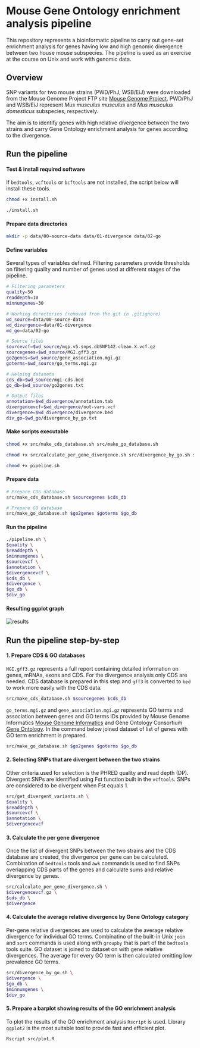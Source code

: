 # Mouse Gene Ontology enrichment analysis pipeline

This repository represents a bioinformatic pipeline to carry out gene-set enrichment analysis for genes having low and high genomic divergence between two house mouse subspecies. The pipeline is used as an exercise at the course on Unix and work with genomic data.

## Overview

SNP variants for two mouse strains (PWD/PhJ, WSB/EiJ) were downloaded from the Mouse Genome Project FTP site [Mouse Genome Project](https://www.sanger.ac.uk/data/mouse-genomes-project/). PWD/PhJ and WSB/EiJ represent *Mus musculus musculus* and *Mus musculus domesticus* subspecies, respectively.

The aim is to identify genes with high relative divergence between the two strains and carry Gene Ontology enrichment analysis for genes according to the divergence.

## Run the pipeline

#### Test & install required software

If `bedtools`, `vcftools` or `bcftools` are not installed, the script below will install these tools.

```bash
chmod +x install.sh

./install.sh
```

#### Prepare data directories

```bash
mkdir -p data/00-source-data data/01-divergence data/02-go
```

#### Define variables

Several types of variables defined. Filtering parameters provide thresholds on filtering quality and number of genes used at different stages of the pipeline.

```bash
# Filtering parameters
quality=50
readdepth=10
minnumgenes=30

# Working directories (removed from the git in .gitignore)
wd_source=data/00-source-data
wd_divergence=data/01-divergence
wd_go=data/02-go

# Source files
sourcevcf=$wd_source/mgp.v5.snps.dbSNP142.clean.X.vcf.gz
sourcegenes=$wd_source/MGI.gff3.gz
go2genes=$wd_source/gene_association.mgi.gz
goterms=$wd_source/go_terms.mgi.gz

# Helping datasets
cds_db=$wd_source/mgi-cds.bed
go_db=$wd_source/go2genes.txt

# Output files
annotation=$wd_divergence/annotation.tab
divergencevcf=$wd_divergence/out-vars.vcf
divergence=$wd_divergence/divergence.bed
div_go=$wd_go/divergence_by_go.txt
```

#### Make scripts executable

```bash
chmod +x src/make_cds_database.sh src/make_go_database.sh

chmod +x src/calculate_per_gene_divergence.sh src/divergence_by_go.sh src/get_divergent_variants.sh

chmod +x pipeline.sh
```

#### Prepare data

```bash
# Prepare CDS database
src/make_cds_database.sh $sourcegenes $cds_db

# Prepare GO database
src/make_go_database.sh $go2genes $goterms $go_db
```

#### Run the pipeline

```bash
./pipeline.sh \
$quality \
$readdepth \
$minnumgenes \
$sourcevcf \
$annotation \
$divergencevcf \
$cds_db \
$divergence \
$go_db \
$div_go
```

#### Resulting ggplot graph

![results](results/go-enrichment.jpg)

## Run the pipeline step-by-step

#### 1. Prepare CDS & GO databases

`MGI.gff3.gz` represents a full report containing detailed information on genes, mRNAs, exons and CDS. For the divergence analysis only CDS are needed. CDS database is prepared in this step and `gff3` is converted to `bed` to work more easily with the CDS data.

```bash
src/make_cds_database.sh $sourcegenes $cds_db
```

`go_terms.mgi.gz` and `gene_association.mgi.gz` represents GO terms and association between genes and GO terms IDs provided by Mouse Genome Informatics [Mouse Genome Informatics](http://www.informatics.jax.org) and Gene Ontology Consortium [Gene Ontology](http://geneontology.org). In the command below joined dataset of list of genes with GO term enrichment is prepared.

```bash
src/make_go_database.sh $go2genes $goterms $go_db
```

#### 2. Selecting SNPs that are divergent between the two strains

Other criteria used for selection is the PHRED quality and read depth (DP). Divergent SNPs are identified using Fst function built in the `vcftools`. SNPs are considered to be divergent when Fst equals 1.

```bash
src/get_divergent_variants.sh \
$quality \
$readdepth \
$sourcevcf \
$annotation \
$divergencevcf
```

#### 3. Calculate the per gene divergence

Once the list of divergent SNPs between the two strains and the CDS database are created, the divergence per gene can be calculated. Combination of `bedtools` tools and `awk` commands is used to find SNPs overlapping CDS parts of the genes and calculate sums and relative divergence by genes.

```bash
src/calculate_per_gene_divergence.sh \
$divergencevcf.gz \
$cds_db \
$divergence
```

#### 4. Calculate the average relative divergence by Gene Ontology category

Per-gene relative divergences are used to calculate the average relative divergence for individual GO terms. Combinatino of the built-in Unix `join` and `sort` commands is used along with `groupby` that is part of the `bedtools` tools suite. GO dataset is joined to dataset on with gene relative divergences. The average for every GO term is then calculated omitting low prevalence GO terms.

```bash
src/divergence_by_go.sh \
$divergence \
$go_db \
$minnumgenes \
$div_go
```

#### 5. Prepare a barplot showing results of the GO enrichment analysis

To plot the results of the GO enrichment analysis `Rscript` is used. Library `ggplot2` is the most suitable tool to provide fast and efficient plot.

```bash
Rscript src/plot.R
```
